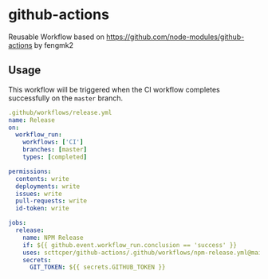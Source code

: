 # github-actions
Reusable Workflow based on https://github.com/node-modules/github-actions by 
fengmk2


## Usage

This workflow will be triggered when the CI workflow completes successfully on the `master` branch.

```yaml
.github/workflows/release.yml
name: Release
on:
  workflow_run:
    workflows: ['CI']
    branches: [master]
    types: [completed]

permissions:
  contents: write
  deployments: write
  issues: write
  pull-requests: write
  id-token: write

jobs:
  release:
    name: NPM Release
    if: ${{ github.event.workflow_run.conclusion == 'success' }}
    uses: scttcper/github-actions/.github/workflows/npm-release.yml@main
    secrets:
      GIT_TOKEN: ${{ secrets.GITHUB_TOKEN }}
```